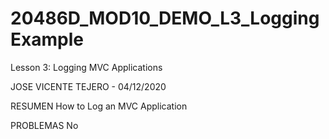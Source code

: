 # 20486D_MOD10_DEMO_L3_LoggingExample
Lesson 3: Logging MVC Applications

JOSE VICENTE TEJERO - 04/12/2020

RESUMEN
How to Log an MVC Application

PROBLEMAS
No
